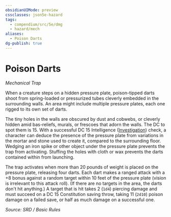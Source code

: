 ```yaml
---
obsidianUIMode: preview
cssclasses: json5e-hazard
tags:
  - compendium/src/5e/dmg
  - hazard/mech
aliases:
  - Poison Darts
dg-publish: true
---
```

# Poison Darts
*Mechanical Trap*  

When a creature steps on a hidden pressure plate, poison-tipped darts shoot from spring-loaded or pressurized tubes cleverly embedded in the surrounding walls. An area might include multiple pressure plates, each one rigged to its own set of darts.

The tiny holes in the walls are obscured by dust and cobwebs, or cleverly hidden amid bas-reliefs, murals, or frescoes that adorn the walls. The DC to spot them is 15. With a successful DC 15 Intelligence ([Investigation](rules/skills.md#Investigation)) check, a character can deduce the presence of the pressure plate from variations in the mortar and stone used to create it, compared to the surrounding floor. Wedging an iron spike or other object under the pressure plate prevents the trap from activating. Stuffing the holes with cloth or wax prevents the darts contained within from launching.

The trap activates when more than 20 pounds of weight is placed on the pressure plate, releasing four darts. Each dart makes a ranged attack with a +8 bonus against a random target within 10 feet of the pressure plate (vision is irrelevant to this attack roll). (If there are no targets in the area, the darts don't hit anything.) A target that is hit takes 2 (`1d4`) piercing damage and must succeed on a DC 15 Constitution saving throw, taking 11 (`2d10`) poison damage on a failed save, or half as much damage on a successful one.

*Source: SRD / Basic Rules*